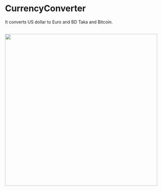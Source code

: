 # CurrencyConverter
It converts US dollar to Euro and BD Taka and Bitcoin.

<br>
  <img height="500" src="https://github.com/shahin-cuet/CurrencyConverter/blob/master/image/s1.png">
<br>


